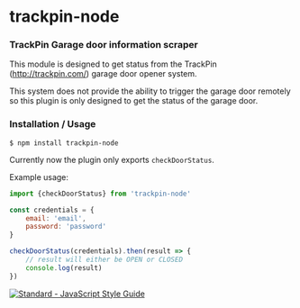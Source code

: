 # trackpin-node
### TrackPin Garage door information scraper

This module is designed to get status from the TrackPin (http://trackpin.com/) garage door opener system.

This system does not provide the ability to trigger the garage door remotely so this plugin is only designed to get the status of the garage door.

### Installation / Usage
`$ npm install trackpin-node`

Currently now the plugin only exports `checkDoorStatus`.

Example usage:
```js
import {checkDoorStatus} from 'trackpin-node'

const credentials = {
    email: 'email',
    password: 'password'
}

checkDoorStatus(credentials).then(result => {
    // result will either be OPEN or CLOSED
    console.log(result) 
})
```

[![Standard - JavaScript Style Guide](https://cdn.rawgit.com/feross/standard/master/badge.svg)](https://github.com/feross/standard)